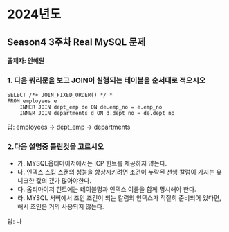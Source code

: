 # 2024년도
## Season4 3주차 Real MySQL 문제
#### 출제자: 안해원

### 1. 다음 쿼리문을 보고 JOIN이 실행되는 테이블을 순서대로 적으시오
```
SELECT /*+ JOIN_FIXED_ORDER() */ *
FROM employees e
    INNER JOIN dept_emp de ON de.emp_no = e.emp_no 
    INNER JOIN departments d ON d.dept_no = de.dept_no

```

답: employees -> dept_emp -> departments

### 2.다음 설명중 틀린것을 고르시오
- 가. MYSQL옵티마이저에서는 ICP 힌트를 제공하지 않는다.
- 나. 인덱스 스킵 스캔의 성능을 향상시키려면 조건이 누락된 선행 칼럼이 가지는 유니크한 값의 갰가 많아야한다.
- 다. 옵티마이저 힌트에는 테이블명과 인덱스 이름을 함께 명시해야 한다.
- 라. MYSQL 서버에서 조인 조건이 되는 칼럼의 인덱스가 적절히 준비되어 있다면, 해시 조인은 거의 사용되지 않는다.

답: 나
